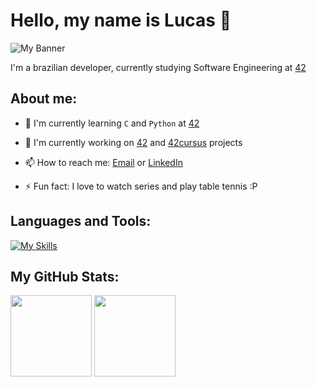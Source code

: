 # Hello, my name is Lucas 👋

![My Banner](https://i.pinimg.com/originals/e4/26/70/e426702edf874b181aced1e2fa5c6cde.gif)

I'm a brazilian developer, currently studying Software Engineering at [42](https://www.42sp.org.br/)

## About me:

- 🌱 I'm currently learning `C` and `Python` at [42](https://www.42sp.org.br/)

- 🚀 I'm currently working on [42](https://www.42sp.org.br/) and [42cursus]() projects

-  📫 How to reach me:  [Email](mailto:lukssapsilva@gmail.com) or [ LinkedIn](https://www.linkedin.com/in/lsapacheco/)

- ⚡ Fun fact: I love to watch series and play table tennis :P


## Languages and Tools:

[![My Skills](https://skills.thijs.gg/icons?i=linux,c,py,git,html,css)](https://skills.thijs.gg)

## My GitHub Stats:

<img height="130px" src="https://github-readme-stats.vercel.app/api?username=LucasSAPacheco&show_icons=true&theme=dark" />
<img height="130px" src="https://github-readme-stats.vercel.app/api/top-langs/?username=LucasSAPacheco&layout=compact&theme=dark" />
